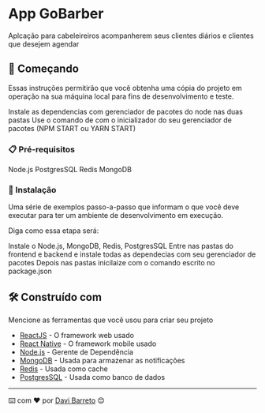 # App GoBarber

Aplcação para cabeleireiros acompanherem seus clientes diários e clientes que desejem agendar 

## 🚀 Começando

Essas instruções permitirão que você obtenha uma cópia do projeto em operação na sua máquina local para fins de desenvolvimento e teste.

Instale as dependencias com gerenciador de pacotes do node nas duas pastas
Use o comando de com o inicializador do seu gerenciador de pacotes (NPM START ou YARN START)

### 📋 Pré-requisitos

Node.js
PostgresSQL
Redis
MongoDB

### 🔧 Instalação

Uma série de exemplos passo-a-passo que informam o que você deve executar para ter um ambiente de desenvolvimento em execução.

Diga como essa etapa será:

Instale o Node.js, MongoDB, Redis, PostgresSQL
Entre nas pastas do frontend e backend e instale todas as dependecias com seu gerenciador de pacotes
Depois nas pastas inicilaize com o comando escrito no package.json

## 🛠️ Construído com

Mencione as ferramentas que você usou para criar seu projeto

* [ReactJS](https://legacy.reactjs.org/) - O framework web usado
* [React Native](https://reactnative.dev/) - O framework mobile usado
* [Node.js](https://nodejs.org/en) - Gerente de Dependência
* [MongoDB](https://www.mongodb.com/try/download/community) - Usada para armazenar as notificações
* [Redis](https://redis.io) - Usada como cache
* [PostgresSQL](https://www.postgresql.org) - Usada como banco de dados

---
⌨️ com ❤️ por [Davi Barreto](https://github.com/Davibarreto11) 😊
